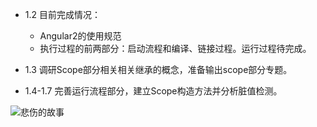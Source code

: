 - 1.2 目前完成情况：
	- Angular2的使用规范
	- 执行过程的前两部分：启动流程和编译、链接过程。运行过程待完成。


- 1.3
调研Scope部分相关相关继承的概念，准备输出scope部分专题。

- 1.4-1.7
完善运行流程部分，建立Scope构造方法并分析脏值检测。

![悲伤的故事](https://github.com/hexiaoming/ng-code/blob/master/images/%E8%B6%8B%E5%8A%BF.png?raw=true)

